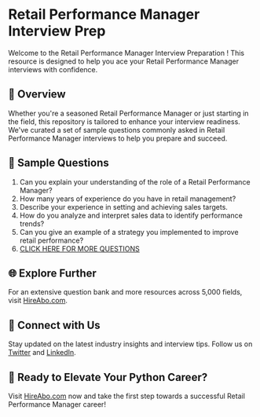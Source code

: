 # Retail Performance Manager Interview Prep

Welcome to the Retail Performance Manager Interview Preparation ! This resource is designed to help you ace your Retail Performance Manager interviews with confidence.

## 🚀 Overview

Whether you're a seasoned Retail Performance Manager or just starting in the field, this repository is tailored to enhance your interview readiness. We've curated a set of sample questions commonly asked in Retail Performance Manager interviews to help you prepare and succeed.

## 📝 Sample Questions

1. Can you explain your understanding of the role of a Retail Performance Manager?
2. How many years of experience do you have in retail management?
3. Describe your experience in setting and achieving sales targets.
4. How do you analyze and interpret sales data to identify performance trends?
5. Can you give an example of a strategy you implemented to improve retail performance?
6. [CLICK HERE FOR MORE QUESTIONS](https://hireabo.com/job/22_0_35/Retail%20Performance%20Manager)

## 🌐 Explore Further

For an extensive question bank and more resources across 5,000 fields, visit [HireAbo.com](https://www.hireabo.com).

## 📱 Connect with Us

Stay updated on the latest industry insights and interview tips. Follow us on [Twitter](https://twitter.com/hireabo) and [LinkedIn](https://www.linkedin.com/in/hire-abo-3609972a8/).

## 🚀 Ready to Elevate Your Python Career?

Visit [HireAbo.com](https://www.hireabo.com) now and take the first step towards a successful Retail Performance Manager career!